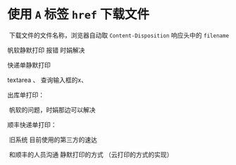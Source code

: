 # 使用 `A` 标签 `href` 下载文件

​	下载文件的文件名称，浏览器自动取 `Content-Disposition` 响应头中的 `filename`



帆软静默打印 报错 时娟解决

快递单静默打印



textarea 、 查询输入框的x、







出库单打印：	

​	帆软的问题，时娟那边可以解决

顺丰快递单打印：

​	旧系统 目前使用的第三方的速达

​	和顺丰的人员沟通 静默打印的方式 （云打印的方式的实现）